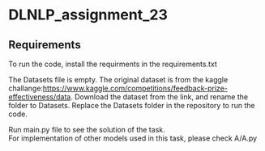 # DLNLP_assignment_23
## Requirements
To run the code, install the requirments in the requirements.txt


The Datasets file is empty. The original dataset is from the kaggle challange:https://www.kaggle.com/competitions/feedback-prize-effectiveness/data.
Download the dataset from the link, and rename the folder to Datasets. Replace the Datasets folder in the repository to run the code.


Run main.py file to see the solution of the task.\
For implementation of other models used in this task, please check A/A.py
